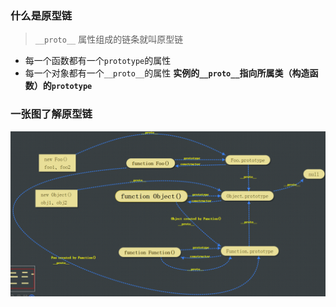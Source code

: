 ### 什么是原型链
> `__proto__` 属性组成的链条就叫原型链
- 每一个函数都有一个`prototype`的属性
- 每一个对象都有一个`__proto__`的属性
**实例的`__proto__`指向所属类（构造函数）的`prototype`**
### 一张图了解原型链
![avatar](./proto.png)